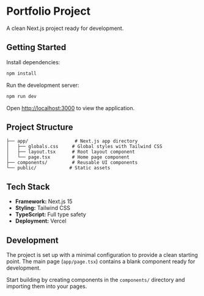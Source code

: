 # Portfolio Project

A clean Next.js project ready for development.

## Getting Started

Install dependencies:

```bash
npm install
```

Run the development server:

```bash
npm run dev
```

Open [http://localhost:3000](http://localhost:3000) to view the application.

## Project Structure

```
├── app/                 # Next.js app directory
│   ├── globals.css     # Global styles with Tailwind CSS
│   ├── layout.tsx      # Root layout component
│   └── page.tsx        # Home page component
├── components/         # Reusable UI components
└── public/            # Static assets
```

## Tech Stack

- **Framework:** Next.js 15
- **Styling:** Tailwind CSS
- **TypeScript:** Full type safety
- **Deployment:** Vercel

## Development

The project is set up with a minimal configuration to provide a clean starting point. The main page (`app/page.tsx`) contains a blank component ready for development.

Start building by creating components in the `components/` directory and importing them into your pages.
